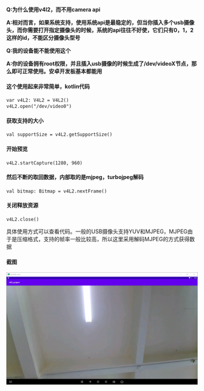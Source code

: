 **Q:为什么使用v4l2，而不用camera api**

**A:相对而言，如果系统支持，使用系统api是最稳定的，但当你插入多个usb摄像头，而你需要打开指定摄像头的时候，系统的api往往不好使，它们只有0，1，2这样的id，不能区分摄像头型号**

**Q:我的设备能不能使用这个**

**A:你的设备拥有root权限，并且插入usb摄像的时候生成了/dev/videoX节点，那么即可正常使用。安卓开发板基本都能用**

#### 这个使用起来非常简单，kotlin代码
```
var v4L2: V4L2 = V4L2()
v4L2.open("/dev/video0")

```
#### 获取支持的大小
```
val supportSize = v4L2.getSupportSize()
```
#### 开始预览
```
v4L2.startCapture(1280, 960)
```

#### 然后不断的取回数据，内部取的是mjpeg，turbojpeg解码
```
val bitmap: Bitmap = v4L2.nextFrame()

```
#### 关闭释放资源
```
v4L2.close()

```
具体使用方式可以查看代码。一般的USB摄像头支持YUV和MJPEG，MJPEG由于是压缩格式，支持的帧率一般比较高，所以这里采用解码MJPEG的方式获得数据

#### 截图
![](https://github.com/caigp/v4l2_android/blob/master/ScreenCapture/img.png?raw=true)